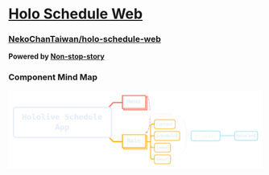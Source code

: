 # [Holo Schedule Web](/build)

### [NekoChanTaiwan/holo-schedule-web](https://github.com/NekoChanTaiwan/holo-schedule-web)

**Powered by [Non-stop-story](https://github.com/YunzheZJU/non-stop-story)**
### Component Mind Map
![Component Mind Map](https://raw.githubusercontent.com/NekoChanTaiwan/holo-schedule-web/main/img/Hololive%20Schedule%20App_300.webp)
